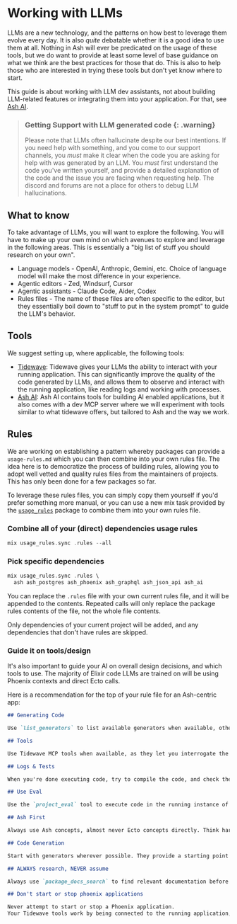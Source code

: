 # Working with LLMs

LLMs are a new technology, and the patterns on how best to leverage them evolve every day. It is also *quite* debatable whether it is a good idea to use them at all. Nothing in Ash will ever be predicated on the usage of these tools, but we do want to provide at least some level of base guidance on what we think are the best practices for those that do. This is also to help those who are interested in trying these tools but don't yet know where to start.

This guide is about working with LLM dev assistants, not about building LLM-related features or integrating them into your application. For that, see [Ash AI](https://hexdocs.pm/ash_ai).

> ### Getting Support with LLM generated code {: .warning}
>
> Please note that LLMs often hallucinate despite our best intentions. If you need help with something, and you come to our support channels, you *must* make it clear when the code you are asking for help with was generated by an LLM. You *must* first understand the code you've written yourself, and provide a detailed explanation of the code and the issue you are facing when requesting help. The discord and forums are not a place for others to debug LLM hallucinations.

## What to know

To take advantage of LLMs, you will want to explore the following. You will have to make up your own mind on which avenues to explore and leverage in the following areas. This is essentially a "big list of stuff you should research on your own".

- Language models - OpenAI, Anthropic, Gemini, etc. Choice of language model will make the most difference in your experience.
- Agentic editors - Zed, Windsurf, Cursor
- Agentic assistants - Claude Code, Aider, Codex
- Rules files - The name of these files are often specific to the editor, but they essentially boil down to "stuff to put in the system prompt" to guide the LLM's behavior.

## Tools

We suggest setting up, where applicable, the following tools:

- [Tidewave](https://tidewave.ai): Tidewave gives your LLMs the ability to interact with your running application. This can significantly improve the quality of the code generated by LLMs, and allows them to observe and interact with the running application, like reading logs and working with processes.
- [Ash AI](https://hexdocs.pm/ash_ai): Ash AI contains tools for building AI enabled applications, but it also comes with a dev MCP server where we will experiment with tools similar to what tidewave offers, but tailored to Ash and the way we work.

## Rules

We are working on establishing a pattern whereby packages can provide a `usage-rules.md` which you can then combine into your own rules file. The idea here is to democratize the process of building rules, allowing you to adopt well vetted and quality rules files from the maintainers of projects. This has only been done for a few packages so far.

To leverage these rules files, you can simply copy them yourself if you'd prefer something more manual, or you can use a new mix task provided by the [`usage_rules`](https://hexdocs.pm/usage_rules) package to combine them into your own rules file.

### Combine all of your (direct) dependencies usage rules

```elixir
mix usage_rules.sync .rules --all
```

### Pick specific dependencies

```elixir
mix usage_rules.sync .rules \
  ash ash_postgres ash_phoenix ash_graphql ash_json_api ash_ai
```

You can replace the `.rules` file with your own current rules file, and it will be appended to the contents. Repeated calls will only replace the package rules contents of the file, not the whole file contents.

Only dependencies of your current project will be added, and any dependencies that don't have rules are skipped.

### Guide it on tools/design

It's also important to guide your AI on overall design decisions, and which tools to use. The majority of Elixir code LLMs are trained on will be using Phoenix contexts and direct Ecto calls.

Here is a recommendation for the top of your rule file for an Ash-centric app:

```md
## Generating Code

Use `list_generators` to list available generators when available, otherwise `mix help`. If you have to run generator tasks, pass `--yes`. Always prefer to use generators as a basis for code generation, and then modify afterwards.

## Tools

Use Tidewave MCP tools when available, as they let you interrogate the running application in various useful ways.

## Logs & Tests

When you're done executing code, try to compile the code, and check the logs or run any applicable tests to see what effect your changes have had.

## Use Eval

Use the `project_eval` tool to execute code in the running instance of the application. Eval `h Module.fun` to get documentation for a module or function.

## Ash First

Always use Ash concepts, almost never Ecto concepts directly. Think hard about the "Ash way" to do things. If you don't know, often look for information in the rules & docs of Ash & associated packages.

## Code Generation

Start with generators wherever possible. They provide a starting point for your code and can be modified if needed.

## ALWAYS research, NEVER assume

Always use `package_docs_search` to find relevant documentation before beginning work.

## Don't start or stop phoenix applications

Never attempt to start or stop a Phoenix application.
Your Tidewave tools work by being connected to the running application, and starting or stopping it can cause issues.
```
